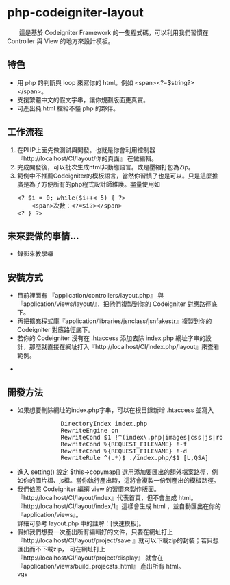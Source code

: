 php-codeigniter-layout
======================

<!DOCTYPE html>
<html>
<head>
</head>
<body>
<p>&emsp;&emsp;這是基於 Codeigniter Framework 的一隻程式碼，可以利用我們習慣在 Controller 與 View 的地方來設計模板。</p>
<h2>特色</h2>
<ul>
<li>用 php 的判斷與 loop 來寫你的 html。例如 &lt;span&gt;&lt;?=$string?&gt;&lt;/span&gt;。</li>
<li>支援繁體中文的假文字串，讓你規劃版面更真實。</li>
<li>可產出純 html 檔給不懂 php 的夥伴。</li>
</ul>
<h2>工作流程</h2>
<ol>
<li>在PHP上面先做測試與開發。也就是你會利用控制器 『http://localhost/CI/layout/你的頁面』&nbsp;在做編輯。</li>
<li>完成開發後，可以批次生成html非動態語言。或是壓縮打包為Zip。</li>
<li>範例中不推薦Codeigniter的模板語言，當然你習慣了也是可以。只是這麼推廣是為了方便所有的php程式設計師維護。盡量使用如<br />
<pre>&lt;? $i = 0; while($i++&lt; 5) { ?&gt;<br />&nbsp; &nbsp; &lt;span&gt;次數：&lt;?=$i?&gt;&lt;/span&gt;<br />&lt;? } ?&gt;
</pre>
</li>
</ol>
<h2>未來要做的事情...</h2>
<ul>
<li>錄影來教學囉</li>
</ul>
<h2>安裝方式</h2>
<ul>
<li>目前裡面有 『application/controllers/layout.php』 與 『application/views/layout/』，把他們複製到你的 Codeigniter 對應路徑底下。</li>
<li>再把擴充程式庫『application/libraries/jsnclass/jsnfakestr』複製到你的 Codeigniter 對應路徑底下。</li>
<li>若你的 Codeigniter 沒有在 .htaccess 添加去除 index.php 網址字串的設計，那麼就直接在網址打入『http://localhost/CI/index.php/layout』來查看範例。</li>
<li>
<pre>&nbsp;</pre>
</li>
</ul>
<h2>開發方法</h2>
<ul>
<li>如果想要刪除網址的index.php字串，可以在根目錄新增 .htaccess 並寫入
<pre>            DirectoryIndex index.php
            RewriteEngine on
            RewriteCond $1 !^(index\.php|images|css|js|robots\.txt|favicon\.ico)
            RewriteCond %{REQUEST_FILENAME} !-f
            RewriteCond %{REQUEST_FILENAME} !-d
            RewriteRule ^(.*)$ ./index.php/$1 [L,QSA] </pre>
</li>
<li>進入 setting() 設定 $this-&gt;copymap[] 選用添加要匯出的額外檔案路徑，例如你的圖片檔、js檔。當你執行產出時，這將會複製一份到產出的模板路徑。</li>
<li>我們依照 Codeigniter 編撰 view 的習慣來製作版面。<br />『http://localhost/CI/layout/index』代表首頁，但不會生成 html。<br />『http://localhost/CI/layout/index/1』這樣會生成 html ，並自動匯出在你的 『application/views』。<br />詳細可參考 layout.php 中的註解：[快速模板]。</li>
<li>假如我們想要一次產出所有編輯好的文件，只要在網址打上 『http://localhost/CI/layout/project/save 』就可以下載zip的封裝；若只想匯出而不下載zip， 可在網址打上 『http://localhost/CI/layout/project/display』 就會在 『application/views/build_projecsts_html』 產出所有 html。<br />vgs</li>
</ul>
</body>
</html>